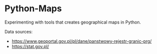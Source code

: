 # Python-Maps
Experimenting with tools that creates geographical maps in Python.

Data sources: 
- https://www.geoportal.gov.pl/pl/dane/panstwowy-rejestr-granic-prg/
- https://stat.gov.pl/

